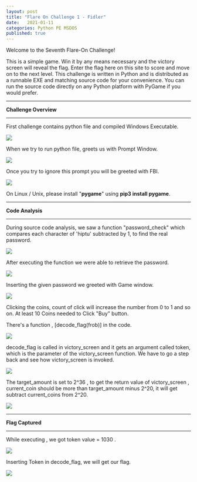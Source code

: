 ```yaml
---
layout: post
title: "Flare On Challenge 1 - Fidler"
date:   2021-01-11
categories: Python PE MSDOS
published: true
---
```


Welcome to the Seventh Flare-On Challenge!

This is a simple game. Win it by any means necessary and the victory screen will reveal the flag. Enter the flag here on this site to score and move on to the next level.
This challenge is written in Python and is distributed as a runnable EXE and matching source code for your convenience. You can run the source code directly on any Python platform with PyGame if you would prefer.

----
[](#header-1)**Challenge Overview**

----

First challenge contains python file and compiled Windows Executable.

![](https://yashomer1994.github.io/assets/file.png)

When we try to run python file, greets us with Prompt Window.

![](https://yashomer1994.github.io/yash007.github.io/assets/Window.png)

Once you try to ignore this prompt you will be greeted with FBI.

![](https://yashomer1994.github.io/yash007.github.io/assets/FBI.png)

On Linux / Unix, please install "**pygame**" using **pip3 install pygame**.

----

[](#header-2)**Code Analysis**

----

During source code analysis, we saw a function "password_check" which compares each character of 'hiptu' subtracted by 1, to find the real password.

![](https://yashomer1994.github.io/yash007.github.io/assets/func1.png)

After executing the function we were able to retrieve the password.

![](https://yashomer1994.github.io/yash007.github.io/assets/pass1.png)

Inserting the given password we greeted with Game window.

![](https://yashomer1994.github.io/yash007.github.io/assets/game.png)

Clicking the coins, count of click will increase the number from 0 to 1 and so on. At least 10 Coins needed to Click "Buy" button.

There's a function , [decode_flag(frob)] in the code. 

 ![](https://yashomer1994.github.io/yash007.github.io/assets/decode.png)

decode_flag  is called in victory_screen and it gets an argument called token, which is the parameter of the victory_screen function. We have to go a step back and see how victory_screen is invoked.

![](https://yashomer1994.github.io/yash007.github.io/assets/victory.png)

The target_amount is set to 2^36 , to get the return value of victory_screen , current_coin should be more than target_amount minus 2^20, it will get subtract current_coins from 2^20.

![](https://yashomer1994.github.io/yash007.github.io/assets/screen.png)

----

[](#header-3)**Flag Captured**

----

While executing , we got token value = 1030 .

![](https://yashomer1994.github.io/yash007.github.io/assets/result.png)

Inserting Token in decode_flag, we will get our flag.

![](https://yashomer1994.github.io/yash007.github.io/assets/flag1.png)

